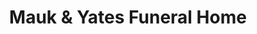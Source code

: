 ---
title: "Mauk & Yates Funeral Home"
url: /altoona/mauk-and-yates-funeral-home/
shop: funeral directors
---